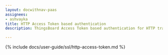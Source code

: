 ```yaml
---
layout: docwithnav-paas
assignees:
- ashvayka
title: HTTP Access Token based authentication
description: ThingsBoard Access Token based authentication for HTTP transport.

---
```


{% include docs/user-guide/ssl/http-access-token.md %}
